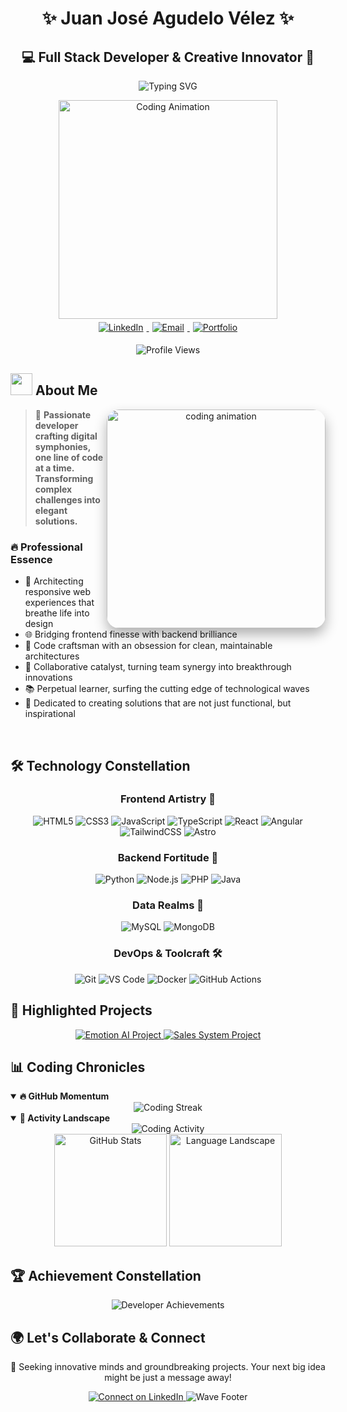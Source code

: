 # <div align="center">✨ Juan José Agudelo Vélez ✨</div>
## <div align="center">💻 Full Stack Developer & Creative Innovator 🚀</div>

<div align="center">
  
  <!-- Animated Typing Introduction -->
  ![Typing SVG](https://readme-typing-svg.herokuapp.com?font=Fira+Code&weight=600&size=24&duration=4000&pause=1000&color=61DAFB&center=true&vCenter=true&width=600&lines=Passionate+Coder+%F0%9F%92%A1;Creative+Problem+Solver+%F0%9F%A7%A9;Full+Stack+Architect+%F0%9F%8C%90;Digital+Solution+Craftsman+%E2%9C%A8)

  <!-- Animated Coding GIF with Hover Effect -->
  <img src="https://media.giphy.com/media/HscDLzkO8EOTmgkhQP/giphy.gif" alt="Coding Animation" width="350" style="transition: transform 0.3s ease-in-out;" onmouseover="this.style.transform='scale(1.05)'" onmouseout="this.style.transform='scale(1)'"/>
  
  <!-- Social Links with Hover Effects -->
  <div>
    <a href="https://www.linkedin.com/in/juan-jos%C3%A9-agudelo-v%C3%A9lez-38a216271/" target="_blank">
      <img src="https://img.shields.io/badge/LinkedIn-0077B5?style=for-the-badge&logo=linkedin&logoColor=white" alt="LinkedIn" style="transition: transform 0.2s; margin: 5px;" onmouseover="this.style.transform='translateY(-5px)'" onmouseout="this.style.transform='translateY(0)'"/>
    </a>
    <a href="mailto:Josefovelez22@gmail.com">
      <img src="https://img.shields.io/badge/Email-EA4335?style=for-the-badge&logo=gmail&logoColor=white" alt="Email" style="transition: transform 0.2s; margin: 5px;" onmouseover="this.style.transform='translateY(-5px)'" onmouseout="this.style.transform='translateY(0)'"/>
    </a>
    <a href="https://portfolio-steel-zeta-74.vercel.app/" target="_blank">
      <img src="https://img.shields.io/badge/Portfolio-000000?style=for-the-badge&logo=vercel&logoColor=white" alt="Portfolio" style="transition: transform 0.2s; margin: 5px;" onmouseover="this.style.transform='translateY(-5px)'" onmouseout="this.style.transform='translateY(0)'"/>
    </a>
  </div>
  
  <!-- Profile Views with Dynamic Counter -->
  ![Profile Views](https://komarev.com/ghpvc/?username=Josefo22&style=for-the-badge&color=blueviolet)
</div>

## <img src="https://media.giphy.com/media/hvRJCLFzcasrR4ia7z/giphy.gif" width="35"> About Me

<div align="center">
  <img align="right" src="https://media.giphy.com/media/L1R1tvI9svkIWwpVYr/giphy.gif" width="350" alt="coding animation" style="border-radius: 20px; box-shadow: 0 10px 20px rgba(0,0,0,0.3);"/>
</div>

> 🌟 **Passionate developer crafting digital symphonies, one line of code at a time. Transforming complex challenges into elegant solutions.**

### 🔥 Professional Essence
- 🚀 Architecting responsive web experiences that breathe life into design
- 🌐 Bridging frontend finesse with backend brilliance
- 🔧 Code craftsman with an obsession for clean, maintainable architectures
- 🤝 Collaborative catalyst, turning team synergy into breakthrough innovations
- 📚 Perpetual learner, surfing the cutting edge of technological waves
- 🌈 Dedicated to creating solutions that are not just functional, but inspirational

<br clear="right"/>

## 🛠️ Technology Constellation

<div align="center">

  ### Frontend Artistry 🎨
  ![HTML5](https://img.shields.io/badge/HTML5-E34F26?style=for-the-badge&logo=html5&logoColor=white)
  ![CSS3](https://img.shields.io/badge/CSS3-1572B6?style=for-the-badge&logo=css3&logoColor=white)
  ![JavaScript](https://img.shields.io/badge/JavaScript-F7DF1E?style=for-the-badge&logo=javascript&logoColor=black)
  ![TypeScript](https://img.shields.io/badge/TypeScript-3178C6?style=for-the-badge&logo=typescript&logoColor=white)
  ![React](https://img.shields.io/badge/React-61DAFB?style=for-the-badge&logo=react&logoColor=black)
  ![Angular](https://img.shields.io/badge/Angular-DD0031?style=for-the-badge&logo=angular&logoColor=white)
  ![TailwindCSS](https://img.shields.io/badge/Tailwind_CSS-38B2AC?style=for-the-badge&logo=tailwind-css&logoColor=white)
  ![Astro](https://img.shields.io/badge/Astro-FF5D01?style=for-the-badge&logo=astro&logoColor=white)

  ### Backend Fortitude 🔐
  ![Python](https://img.shields.io/badge/Python-3776AB?style=for-the-badge&logo=python&logoColor=white)
  ![Node.js](https://img.shields.io/badge/Node.js-339933?style=for-the-badge&logo=nodedotjs&logoColor=white)
  ![PHP](https://img.shields.io/badge/PHP-777BB4?style=for-the-badge&logo=php&logoColor=white)
  ![Java](https://img.shields.io/badge/Java-ED8B00?style=for-the-badge&logo=openjdk&logoColor=white)

  ### Data Realms 💾
  ![MySQL](https://img.shields.io/badge/MySQL-4479A1?style=for-the-badge&logo=mysql&logoColor=white)
  ![MongoDB](https://img.shields.io/badge/MongoDB-47A248?style=for-the-badge&logo=mongodb&logoColor=white)

  ### DevOps & Toolcraft 🛠️
  ![Git](https://img.shields.io/badge/Git-F05032?style=for-the-badge&logo=git&logoColor=white)
  ![VS Code](https://img.shields.io/badge/VS_Code-007ACC?style=for-the-badge&logo=visual-studio-code&logoColor=white)
  ![Docker](https://img.shields.io/badge/Docker-2496ED?style=for-the-badge&logo=docker&logoColor=white)
  ![GitHub Actions](https://img.shields.io/badge/GitHub_Actions-2088FF?style=for-the-badge&logo=github-actions&logoColor=white)

</div>

## 🌈 Highlighted Projects

<div align="center">
  <a href="https://github.com/Josefo22/IA-Emociones">
    <img src="https://github-readme-stats.vercel.app/api/pin/?username=Josefo22&repo=IA-Emociones&theme=radical&hide_border=false&bg_color=1A1B27&title_color=58A6FF&icon_color=BF94FF&text_color=C3D1D9" alt="Emotion AI Project"/>
  </a>
  <a href="https://github.com/Josefo22/Sis_ventas3">
    <img src="https://github-readme-stats.vercel.app/api/pin/?username=Josefo22&repo=Sis_ventas3&theme=radical&hide_border=false&bg_color=1A1B27&title_color=58A6FF&icon_color=BF94FF&text_color=C3D1D9" alt="Sales System Project"/>
  </a>
</div>

## 📊 Coding Chronicles

<details open>
  <summary><b>🔥 GitHub Momentum</b></summary>
  <div align="center">
    <img src="https://github-readme-streak-stats.herokuapp.com/?user=Josefo22&theme=radical&hide_border=false&background=1A1B27&stroke=58A6FF&fire=BF94FF&currStreakNum=58A6FF&sideLabels=BF94FF&currStreakLabel=58A6FF&ring=BF94FF&sideNums=BF94FF" alt="Coding Streak"/>
  </div>
</details>

<details open>
  <summary><b>🚀 Activity Landscape</b></summary>
  <div align="center">
    <img src="https://github-readme-activity-graph.vercel.app/graph?username=Josefo22&theme=tokyo-night&bg_color=1A1B27&color=58A6FF&line=BF94FF&point=58A6FF" alt="Coding Activity"/>
  </div>
</details>

<div align="center">
  <img src="https://github-readme-stats.vercel.app/api?username=Josefo22&show_icons=true&theme=radical&hide_border=false&bg_color=1A1B27&title_color=58A6FF&icon_color=BF94FF&text_color=C3D1D9" alt="GitHub Stats" height="180"/>
  <img src="https://github-readme-stats.vercel.app/api/top-langs/?username=Josefo22&layout=compact&theme=radical&hide_border=false&bg_color=1A1B27&title_color=58A6FF&icon_color=BF94FF&text_color=C3D1D9" alt="Language Landscape" height="180"/>
</div>

## 🏆 Achievement Constellation

<div align="center">
  <img src="https://github-profile-trophy.vercel.app/?username=Josefo22&theme=radical&no-frame=false&no-bg=false&margin-w=15&margin-h=15&row=1&column=6&title=MultiLanguage,Commits,Repositories,Stars,Followers,Issues" alt="Developer Achievements"/>
</div>

## 🌍 Let's Collaborate & Connect

<div align="center">
  <p>🔮 Seeking innovative minds and groundbreaking projects. Your next big idea might be just a message away!</p>
  
  <a href="https://www.linkedin.com/in/juan-jos%C3%A9-agudelo-v%C3%A9lez-38a216271/" target="_blank">
    <img src="https://img.shields.io/badge/Connect_Now-0077B5?style=for-the-badge&logo=linkedin&logoColor=white" alt="Connect on LinkedIn"/>
  </a>
  
  <!-- Animated Footer -->
  <img src="https://capsule-render.vercel.app/api?type=waving&color=gradient&customColorList=0,2,2,5,30&height=120&section=footer" alt="Wave Footer"/>
</div>
